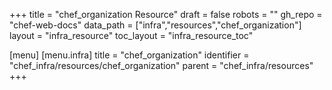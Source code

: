 +++
title = "chef_organization Resource"
draft = false
robots = ""
gh_repo = "chef-web-docs"
data_path = ["infra","resources","chef_organization"]
layout = "infra_resource"
toc_layout = "infra_resource_toc"

[menu]
  [menu.infra]
    title = "chef_organization"
    identifier = "chef_infra/resources/chef_organization"
    parent = "chef_infra/resources"
+++

<!-- The contents of this page are automatically generated from the chef_organization.yaml file in the data/infra/resources directory. -->
<!-- To suggest a change, edit the https://github.com/chef/chef/blob/main/lib/chef/resource/chef_organization.rb file and submit a pull request to the https://github.com/chef/chef repository. -->
<!-- markdownlint-disable-file -->
